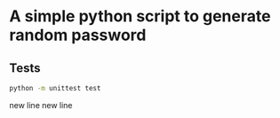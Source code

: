 # A simple python script to generate random password

## Tests
```bash
python -m unittest test
```
new line
new line
